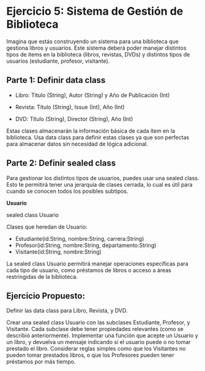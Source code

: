 # Ejercicio 5: Sistema de Gestión de Biblioteca

Imagina que estás construyendo un sistema para una biblioteca que gestiona libros y usuarios. Este sistema deberá poder manejar distintos tipos de items en la biblioteca (libros, revistas, DVDs) y distintos tipos de usuarios (estudiante, profesor, visitante).

## Parte 1: Definir data class

- Libro: Título (String), Autor (String) y Año de Publicación (Int)

- Revista: Título (String), Issue (Int), Año (Int)

- DVD: Título (String), Director (String), Año (Int)

Estas clases almacenarán la información básica de cada ítem en la biblioteca. Usa data class para definir estas clases ya que son perfectas para almacenar datos sin necesidad de lógica adicional.

## Parte 2: Definir sealed class

Para gestionar los distintos tipos de usuarios, puedes usar una sealed class. Esto te permitirá tener una jerarquía de clases cerrada, lo cual es útil para cuando se conocen todos los posibles subtipos.

**Usuario**

sealed class Usuario

Clases que heredan de Usuario:

- Estudiante(id:String, nombre:String, carrera:String)
- Profesor(id:String, nombre:String, departamento:String)
- Visitante(id:String, nombre:String)

La sealed class Usuario permitirá manejar operaciones específicas para cada tipo de usuario, como préstamos de libros o acceso a áreas restringidas de la biblioteca.

## Ejercicio Propuesto:

Definir las data class para Libro, Revista, y DVD.

Crear una sealed class Usuario con las subclases Estudiante, Profesor, y Visitante. Cada subclase debe tener propiedades relevantes (como se describió anteriormente).
Implementar una función que acepte un Usuario y un libro, y devuelva un mensaje indicando si el usuario puede o no tomar prestado el libro. Considerar reglas simples como que los Visitantes no pueden tomar prestados libros, o que los Profesores pueden tener préstamos por más tiempo.
